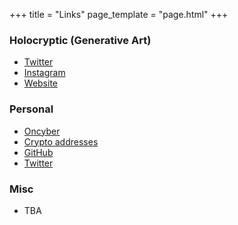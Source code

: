 +++
title = "Links"
page_template = "page.html"
+++

### Holocryptic (Generative Art)
- [Twitter](https://twitter.com/holocrypt1c)
- [Instagram](https://www.instagram.com/_Holocrypt1c)
- [Website](https://amri.dev/Holocryptic/)

### Personal
- [Oncyber](https://oncyber.io/mel0n)
- [Crypto addresses](https://unstoppabledomains.com/d/themel0n.crypto)
- [GitHub](https://github.com/AmriArshad)
- [Twitter](https://twitter.com/Amri__A)

### Misc
- TBA